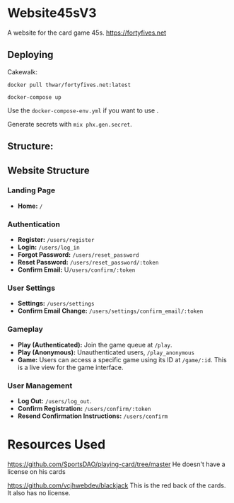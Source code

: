 # Website45sV3
A website for the card game 45s. <https://fortyfives.net>

## Deploying
Cakewalk:

`docker pull thwar/fortyfives.net:latest`

`docker-compose up`

Use the `docker-compose-env.yml` if you want to use . 

Generate secrets with `mix phx.gen.secret`.

## Structure:

## Website Structure

### Landing Page
- **Home:** `/`

### Authentication
- **Register:** `/users/register`
- **Login:** `/users/log_in`
- **Forgot Password:** `/users/reset_password`
- **Reset Password:**  `/users/reset_password/:token`
- **Confirm Email:** U`/users/confirm/:token`

### User Settings
- **Settings:** `/users/settings`
- **Confirm Email Change:** `/users/settings/confirm_email/:token`

### Gameplay
- **Play (Authenticated):** Join the game queue at `/play`.
- **Play (Anonymous):** Unauthenticated users, `/play_anonymous`
- **Game:** Users can access a specific game using its ID at `/game/:id`. This is a live view for the game interface.

### User Management
- **Log Out:** `/users/log_out`.
- **Confirm Registration:** `/users/confirm/:token`
- **Resend Confirmation Instructions:** `/users/confirm`

# Resources Used
https://github.com/SportsDAO/playing-card/tree/master
He doesn't have a license on his cards

https://github.com/vcjhwebdev/blackjack
This is the red back of the cards. It also has no license.
